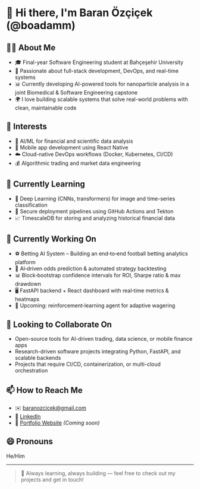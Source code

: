 # 👋 Hi there, I'm Baran Özçiçek (@boadamm)

## 👨‍💻 About Me
- 🎓 Final-year Software Engineering student at Bahçeşehir University
- 🔧 Passionate about full-stack development, DevOps, and real-time systems
- 📊 Currently developing AI-powered tools for nanoparticle analysis in a joint Biomedical & Software Engineering capstone
- 🌍 I love building scalable systems that solve real-world problems with clean, maintainable code

## 👀 Interests
- 🤖 AI/ML for financial and scientific data analysis  
- 📱 Mobile app development using React Native  
- ☁️ Cloud-native DevOps workflows (Docker, Kubernetes, CI/CD)
- 💰 Algorithmic trading and market data engineering

## 🌱 Currently Learning
- 🧠 Deep Learning (CNNs, transformers) for image and time-series classification  
- 🔐 Secure deployment pipelines using GitHub Actions and Tekton  
- 📈 TimescaleDB for storing and analyzing historical financial data

## 🚧 Currently Working On
- ⚽ Betting AI System – Building an end‑to‑end football betting analytics platform
- 🔮 AI‑driven odds prediction & automated strategy backtesting
- 📊 Block‑bootstrap confidence intervals for ROI, Sharpe ratio & max drawdown
- 🖥️ FastAPI backend + React dashboard with real‑time metrics & heatmaps
- 🧠 Upcoming: reinforcement‑learning agent for adaptive wagering


## 💞️ Looking to Collaborate On
- Open-source tools for AI-driven trading, data science, or mobile finance apps  
- Research-driven software projects integrating Python, FastAPI, and scalable backends  
- Projects that require CI/CD, containerization, or multi-cloud orchestration

## 📫 How to Reach Me
- ✉️ baranozcicek@gmail.com  
- 💼 [LinkedIn](www.linkedin.com/in/baran-özçiçek-049737143)  
- 🔗 [Portfolio Website](#) *(Coming soon)*

## 😄 Pronouns
He/Him


---

> 🚀 Always learning, always building — feel free to check out my projects and get in touch!

